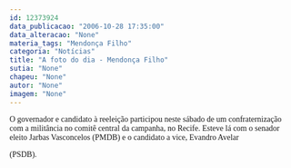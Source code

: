 ```yaml
---
id: 12373924
data_publicacao: "2006-10-28 17:35:00"
data_alteracao: "None"
materia_tags: "Mendonça Filho"
categoria: "Notícias"
title: "A foto do dia - Mendonça Filho"
sutia: "None"
chapeu: "None"
autor: "None"
imagem: "None"
---
```

<p><P><FONT face=Verdana>O governador e candidato à reeleição participou neste sábado de um confraternização com a militância no comitê central da campanha, no Recife. Esteve lá com o senador eleito Jarbas Vasconcelos (PMDB) e o candidato a vice, Evandro Avelar</p>
<p> (PSDB).</FONT></P> </p>
